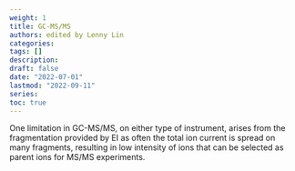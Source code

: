 ```yaml
---
weight: 1
title: GC-MS/MS
authors: edited by Lenny Lin
categories:
tags: []
description:
draft: false
date: "2022-07-01"
lastmod: "2022-09-11"
series:
toc: true
---
```


<!--more-->

One limitation in GC-MS/MS, on either type of instrument, arises from the fragmentation provided by EI as often the total ion current is spread on many fragments, resulting in low intensity of ions that can be selected as parent ions for MS/MS experiments.  



[^1]: p71, Analysis of Pesticides in Food and Environmental Samples, CRC Press, 2008, edited by Jos&eacute; L. Tadeo
